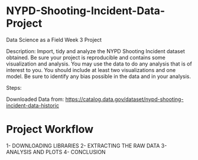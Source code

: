 # NYPD-Shooting-Incident-Data-Project
Data Science as a Field Week 3 Project

Description:
Import, tidy and analyze the NYPD Shooting Incident dataset obtained. Be sure your project is reproducible and contains some visualization and analysis. You may use the data to do any analysis that is of interest to you. You should include at least two visualizations and one model. Be sure to identify any bias possible in the data and in your analysis.

Steps: 

Downloaded Data from: https://catalog.data.gov/dataset/nypd-shooting-incident-data-historic

# Project Workflow 

1- DOWNLOADING LIBRARIES 
2- EXTRACTING THE RAW DATA 
3- ANALYSIS AND PLOTS
4- CONCLUSION

